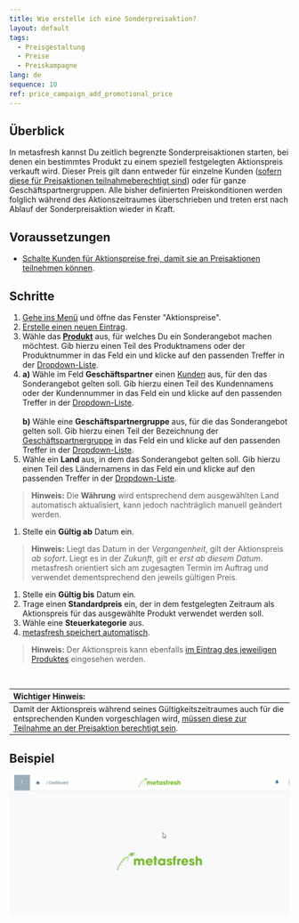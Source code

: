 ```yaml
---
title: Wie erstelle ich eine Sonderpreisaktion?
layout: default
tags:
  - Preisgestaltung
  - Preise
  - Preiskampagne
lang: de
sequence: 10
ref: price_campaign_add_promotional_price
---
```


## Überblick
In metasfresh kannst Du zeitlich begrenzte Sonderpreisaktionen starten, bei denen ein bestimmtes Produkt zu einem speziell festgelegten Aktionspreis verkauft wird. Dieser Preis gilt dann entweder für einzelne Kunden ([sofern diese für Preisaktionen teilnahmeberechtigt sind](Preiskampagne_Aktionspreis_erlauben)) oder für ganze Geschäftspartnergruppen. Alle bisher definierten Preiskonditionen werden folglich während des Aktionszeitraumes überschrieben und treten erst nach Ablauf der Sonderpreisaktion wieder in Kraft.

## Voraussetzungen
- [Schalte Kunden für Aktionspreise frei, damit sie an Preisaktionen teilnehmen können](Preiskampagne_Aktionspreis_erlauben).

## Schritte
1. [Gehe ins Menü](Menu) und öffne das Fenster "Aktionspreise".
1. [Erstelle einen neuen Eintrag](Neuer_Datensatz_Fenster_Webui).
1. Wähle das [**Produkt**](NeuesProdukt) aus, für welches Du ein Sonderangebot machen möchtest. Gib hierzu einen Teil des Produktnamens oder der Produktnummer in das Feld ein und klicke auf den passenden Treffer in der <a href="Keyboard_Shortcuts_Liste#dropdown" title="Dynamisches Suchfeld (Autocomplete)">Dropdown-Liste</a>.
1. **a)** Wähle im Feld **Geschäftspartner** einen [Kunden](Neuer_Geschaeftspartner_Kunde) aus, für den das Sonderangebot gelten soll. Gib hierzu einen Teil des Kundennamens oder der Kundennummer in das Feld ein und klicke auf den passenden Treffer in der <a href="Keyboard_Shortcuts_Liste#dropdown" title="Dynamisches Suchfeld (Autocomplete)">Dropdown-Liste</a>.<br><br>
**b)** Wähle eine **Geschäftspartnergruppe** aus, für die das Sonderangebot gelten soll. Gib hierzu einen Teil der Bezeichnung der [Geschäftspartnergruppe](Neue_Geschaeftspartnergruppe) in das Feld ein und klicke auf den passenden Treffer in der <a href="Keyboard_Shortcuts_Liste#dropdown" title="Dynamisches Suchfeld (Autocomplete)">Dropdown-Liste</a>.
1. Wähle ein **Land** aus, in dem das Sonderangebot gelten soll. Gib hierzu einen Teil des Ländernamens in das Feld ein und klicke auf den passenden Treffer in der <a href="Keyboard_Shortcuts_Liste#dropdown" title="Dynamisches Suchfeld (Autocomplete)">Dropdown-Liste</a>.
 >**Hinweis:** Die **Währung** wird entsprechend dem ausgewählten Land automatisch aktualisiert, kann jedoch nachträglich manuell geändert werden.

1. Stelle ein **Gültig ab** Datum ein.
 >**Hinweis:** Liegt das Datum in der *Vergangenheit*, gilt der Aktionspreis *ab sofort*. Liegt es in der *Zukunft*, gilt er *erst ab diesem Datum*. metasfresh orientiert sich am zugesagten Termin im Auftrag und verwendet dementsprechend den jeweils gültigen Preis.

1. Stelle ein **Gültig bis** Datum ein.
1. Trage einen **Standardpreis** ein, der in dem festgelegten Zeitraum als Aktionspreis für das ausgewählte Produkt verwendet werden soll.
1. Wähle eine **Steuerkategorie** aus.
1. [metasfresh speichert automatisch](Speicheranzeige).
 >**Hinweis:** Der Aktionspreis kann ebenfalls [im Eintrag des jeweiligen Produktes](Produkt_Sonderpreis) eingesehen werden.

<br>

| **Wichtiger Hinweis:** |
| :--- |
| Damit der Aktionspreis während seines Gültigkeitszeitraumes auch für die entsprechenden Kunden vorgeschlagen wird, [müssen diese zur Teilnahme an der Preisaktion berechtigt sein](Preiskampagne_Aktionspreis_erlauben). |

## Beispiel
![](assets/Preiskampagne_Aktionspreis_anlegen.gif)
